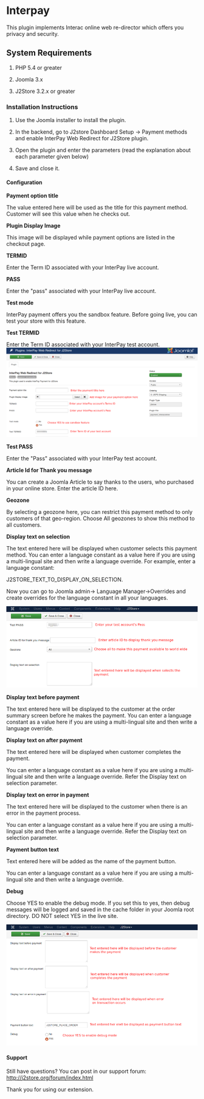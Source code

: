 # Interpay

This plugin implements Interac online web re-director which offers you privacy and security.

## System Requirements

1. PHP 5.4 or greater

2. Joomla 3.x

3. J2Store 3.2.x or greater

### Installation Instructions

1. Use the Joomla installer to install the plugin.

2. In the backend, go to J2store Dashboard Setup -> Payment methods and enable InterPay Web Redirect for J2Store plugin.

3. Open the plugin and enter the parameters (read the explanation about each parameter given below)

4. Save and close it.

#### Configuration

**Payment option title**

The value entered here will be used as the title for this payment method. Customer will see this value when he checks out.

**Plugin Display Image**

This image will be displayed while payment options are listed in the checkout page.

**TERMID**

Enter the Term ID associated with your InterPay live account.

**PASS**

Enter the "pass" associated with your InterPay live account.

**Test mode**

InterPay payment offers you the sandbox feature. Before going live, you can test your store with this feature.

**Test TERMID**

Enter the Term ID associated with your InterPay test account. ![](./assets/images/interpay-01.png)

**Test PASS**

Enter the "Pass" associated with your InterPay test account.

**Article Id for Thank you message**

You can create a Joomla Article to say thanks to the users, who purchased in your online store. Enter the article ID here.

**Geozone**

By selecting a geozone here, you can restrict this payment method to only customers of that geo-region. Choose All geozones to show this method to all customers.

**Display text on selection**

The text entered here will be displayed when customer selects this payment method. You can enter a language constant as a value here if you are using a multi-lingual site and then write a language override. For example, enter a language constant:

J2STORE_TEXT_TO_DISPLAY_ON_SELECTION.

Now you can go to Joomla admin-> Language Manager->Overrides and create overrides for the language constant in all your languages.

![](./assets/images/interpay-02.png)

**Display text before payment**

The text entered here will be displayed to the customer at the order summary screen before he makes the payment. You can enter a language constant as a value here if you are using a multi-lingual site and then write a language override.

**Display text on after payment**

The text entered here will be displayed when customer completes the payment.

You can enter a language constant as a value here if you are using a multi-lingual site and then write a language override. Refer the Display text on selection parameter.

**Display text on error in payment**

The text entered here will be displayed to the customer when there is an error in the payment process.

You can enter a language constant as a value here if you are using a multi-lingual site and then write a language override. Refer the Display text on selection parameter.

**Payment button text**

Text entered here will be added as the name of the payment button.

You can enter a language constant as a value here if you are using a multi-lingual site and then write a language override.

**Debug**

Choose YES to enable the debug mode. If you set this to yes, then debug messages will be logged and saved in the cache folder in your Joomla root directory. DO NOT select YES in the live site.

![](./assets/images/interpay-03.png)

#### Support

Still have questions? You can post in our support forum: <http://j2store.org/forum/index.html>

Thank you for using our extension.
